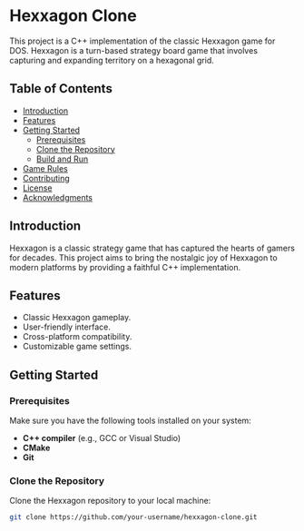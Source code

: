 # Hexxagon Clone

This project is a C++ implementation of the classic Hexxagon game for DOS. Hexxagon is a turn-based strategy board game that involves capturing and expanding territory on a hexagonal grid.

## Table of Contents

- [Introduction](#introduction)
- [Features](#features)
- [Getting Started](#getting-started)
  - [Prerequisites](#prerequisites)
  - [Clone the Repository](#clone-the-repository)
  - [Build and Run](#build-and-run)
- [Game Rules](#game-rules)
- [Contributing](#contributing)
- [License](#license)
- [Acknowledgments](#acknowledgments)

## Introduction

Hexxagon is a classic strategy game that has captured the hearts of gamers for decades. This project aims to bring the nostalgic joy of Hexxagon to modern platforms by providing a faithful C++ implementation.

## Features

- Classic Hexxagon gameplay.
- User-friendly interface.
- Cross-platform compatibility.
- Customizable game settings.

## Getting Started

### Prerequisites

Make sure you have the following tools installed on your system:

- **C++ compiler** (e.g., GCC or Visual Studio)
- **CMake**
- **Git**

### Clone the Repository

Clone the Hexxagon repository to your local machine:

```bash
git clone https://github.com/your-username/hexxagon-clone.git
